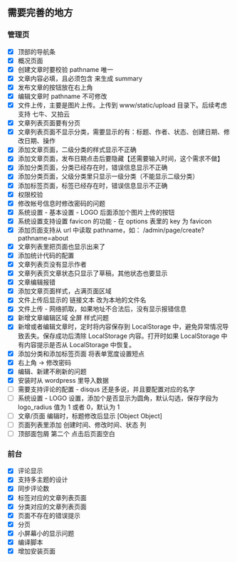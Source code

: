 ## 需要完善的地方

### 管理页

* [x] 顶部的导航条
* [x] 概况页面
* [x] 创建文章时要校验 pathname 唯一
* [x] 文章内容必填，且必须包含 <!--more--> 来生成 summary
* [x] 发布文章的按钮放在右上角
* [x] 编辑文章时 pathname 不可修改
* [x] 文件上传，主要是图片上传。上传到 www/static/upload 目录下。后续考虑支持 七牛、又拍云
* [x] 文章列表页面要有分页
* [x] 文章列表页面不显示分类，需要显示的有：标题、作者、状态、创建日期、修改日期、操作
* [x] 添加文章页面，二级分类的样式显示不正确
* [x] 添加文章页面，发布日期点击后要隐藏【还需要输入时间，这个需求不做】
* [x] 添加分类页面，分类已经存在时，错误信息显示不正确
* [x] 添加分类页面，父级分类里只显示一级分类（不能显示二级分类）
* [x] 添加标签页面，标签已经存在时，错误信息显示不正确
* [x] 权限校验
* [x] 修改帐号信息时修改密码的问题
* [x] 系统设置 - 基本设置 - LOGO 后面添加个图片上传的按钮
* [x] 系统设置支持设置 favicon 的功能 - 在 options 表里的 key 为 favicon
* [x] 添加页面支持从 url 中读取 pathname，如： /admin/page/create?pathname=about
* [x] 文章列表里把页面也显示出来了
* [x] 添加统计代码的配置
* [x] 文章列表页没有显示作者
* [x] 文章列表页文章状态只显示了草稿，其他状态也要显示
* [x] 文章编辑报错
* [x] 添加文章页面样式，占满页面区域
* [x] 文件上传后显示的 链接文本 改为本地的文件名
* [x] 文件上传 - 网络抓取，如果地址不合法后，没有显示报错信息
* [x] 新增文章编辑区域 全屏 样式问题
* [x] 新增或者编辑文章时，定时将内容保存到 LocalStorage 中，避免异常情况导致丢失。保存成功后清除 LocalStorage 内容。打开时如果 LocalStorage 中有内容提示是否从 LocalStorage 中恢复。
* [x] 添加分类和添加标签页面 将表单宽度设置短点
* [x] 右上角 -> 修改密码
* [x] 编辑、新建不刷新的问题
* [x] 安装时从 wordpress 里导入数据
* [ ] 需要支持评论的配置 - disqus 还是多说，并且要配置对应的名字
* [ ] 系统设置 - LOGO 设置，添加个是否显示为圆角，默认勾选，保存字段为 logo_radius 值为 1 或者 0，默认为 1
* [ ] 文章/页面  编辑时，标题修改后显示 [Object Object]
* [ ] 页面列表里添加 创建时间、修改时间、状态 列
* [ ] 顶部面包屑 第二个 点击后页面空白

### 前台

* [x] 评论显示
* [x] 支持多主题的设计
* [x] 同步评论数
* [x] 标签对应的文章列表页面
* [x] 分类对应的文章列表页面
* [x] 页面不存在的错误提示
* [x] 分页
* [x] 小屏幕小的显示问题
* [x] 编译脚本
* [x] 增加安装页面
